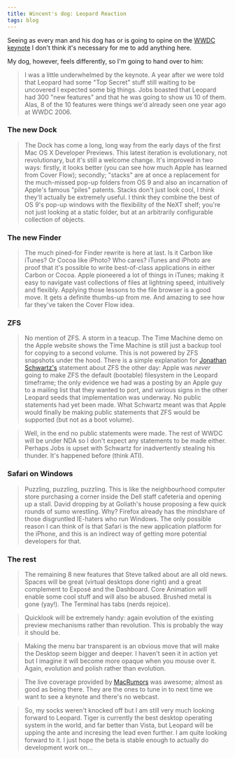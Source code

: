 ```yaml
---
title: Wincent's dog: Leopard Reaction
tags: blog
---
```


Seeing as every man and his dog has or is going to opine on the [WWDC keynote](http://www.apple.com/quicktime/qtv/keynote/) I don't think it's necessary for me to add anything here.

My dog, however, feels differently, so I'm going to hand over to him:

> I was a little underwhelmed by the keynote. A year after we were told that Leopard had some "Top Secret" stuff still waiting to be uncovered I expected some big things. Jobs boasted that Leopard had 300 "new features" and that he was going to show us 10 of them. Alas, 8 of the 10 features were things we'd already seen one year ago at WWDC 2006.

### The new Dock

> The Dock has come a long, long way from the early days of the first Mac OS X Developer Previews. This latest iteration is evolutionary, not revolutionary, but it's still a welcome change. It's improved in two ways: firstly, it looks better (you can see how much Apple has learned from Cover Flow); secondly; "stacks" are at once a replacement for the much-missed pop-up folders from OS 9 and also an incarnation of Apple's famous "piles" patents. Stacks don't just look cool, I think they'll actually be extremely useful. I think they combine the best of OS 9's pop-up windows with the flexibility of the NeXT shelf; you're not just looking at a static folder, but at an arbitrarily configurable collection of objects.

### The new Finder

> The much pined-for Finder rewrite is here at last. Is it Carbon like iTunes? Or Cocoa like iPhoto? Who cares? iTunes and iPhoto are proof that it's possible to write best-of-class applications in either Carbon or Cocoa. Apple pioneered a lot of things in iTunes; making it easy to navigate vast collections of files at lightning speed, intuitively and flexibly. Applying those lessons to the file browser is a good move. It gets a definite thumbs-up from me. And amazing to see how far they've taken the Cover Flow idea.

### ZFS

> No mention of ZFS. A storm in a teacup. The Time Machine demo on the Apple website shows the Time Machine is still just a backup tool for copying to a second volume. This is not powered by ZFS snapshots under the hood. There is a simple explanation for [Jonathan Schwartz's](http://blogs.sun.com/jonathan/) statement about ZFS the other day: Apple was _never_ going to make ZFS the default (bootable) filesystem in the Leopard timeframe; the only evidence we had was a posting by an Apple guy to a mailing list that they wanted to port, and various signs in the other Leopard seeds that implementation was underway. No public statements had yet been made. What Schwartz meant was that Apple would finally be making public statements that ZFS would be supported (but not as a boot volume).

> Well, in the end no public statements were made. The rest of WWDC will be under NDA so I don't expect any statements to be made either. Perhaps Jobs is upset with Schwartz for inadvertently stealing his thunder. It's happened before (think ATI).

### Safari on Windows

> Puzzling, puzzling, puzzling. This is like the neighbourhood computer store purchasing a corner inside the Dell staff cafeteria and opening up a stall. David dropping by at Goliath's house proposing a few quick rounds of sumo wrestling. Why? Firefox already has the mindshare of those disgruntled IE-haters who run Windows. The only possible reason I can think of is that Safari is the new application platform for the iPhone, and this is an indirect way of getting more potential developers for that.

### The rest

> The remaining 8 new features that Steve talked about are all old news. Spaces will be great (virtual desktops done right) and a great complement to Exposé and the Dashboard. Core Animation will enable some cool stuff and will also be abused. Brushed metal is gone (yay!). The Terminal has tabs (nerds rejoice).

> Quicklook will be extremely handy: again evolution of the existing preview mechanisms rather than revolution. This is probably the way it should be.

> Making the menu bar transparent is an obvious move that will make the Desktop seem bigger and deeper. I haven't seen it in action yet but I imagine it will become more opaque when you mouse over it. Again, evolution and polish rather than evolution.

> The live coverage provided by [MacRumors](http://www.macrumors.com/) was awesome; almost as good as being there. They are the ones to tune in to next time we want to see a keynote and there's no webcast.

> So, my socks weren't knocked off but I am still very much looking forward to Leopard. Tiger is currently the best desktop operating system in the world, and far better than Vista, but Leopard will be upping the ante and incresing the lead even further. I am quite looking forward to it. I just hope the beta is stable enough to actually do development work on...
